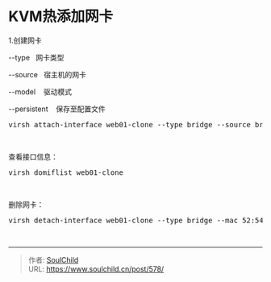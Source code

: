 # KVM热添加网卡

<!--more-->
1.创建网卡

--type   网卡类型

--source   宿主机的网卡

--model    驱动模式

--persistent    保存至配置文件
<pre>virsh attach-interface web01-clone --type bridge --source br0 --model virtio --persistent</pre>
&nbsp;

查看接口信息：
<pre>virsh domiflist web01-clone</pre>
&nbsp;

删除网卡：
<pre>virsh detach-interface web01-clone --type bridge --mac 52:54:00:e9:8f:43 --persistent</pre>
&nbsp;


---

> 作者: [SoulChild](https://www.soulchild.cn)  
> URL: https://www.soulchild.cn/post/578/  

